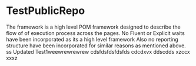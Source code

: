 # TestPublicRepo

The framework is a high level POM framework  designed to describe the flow of of execution process across the pages.
No Fluent or Explicit waits have been incorporated as its a high level framework
Also no reporting structure have been incorporated for similar reasons as mentioned above.
ss
Updated Test1weewrewrewrew
cdsfdsfdsfdsfds
cdcdxvx
ddscdds
xzccx
xxxz

